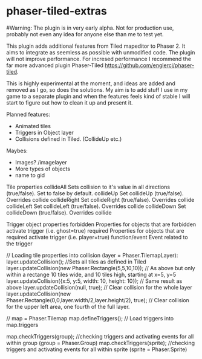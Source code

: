 # phaser-tiled-extras

#Warning: The plugin is in very early alpha. Not for production use, probably not even any idea for anyone else than me to test yet.

This plugin adds additional features from Tiled mapeditor to Phaser 2. It aims to integrate as seemless as possible with unmodified code.
The plugin will not improve performance. For incresed performance I recommend the far more advanced plugin Phaser-Tiled https://github.com/englercj/phaser-tiled.

This is highly experimental at the moment, and ideas are added and removed as I go, so does the solutions. My aim is to add stuff I use in my game to a separate plugin and when the features feels kind of stable I will start to figure out how to clean it up and present it.

Planned features:
* Animated tiles
* Triggers in Object layer
* Collisions defined in Tiled. (CollideUp etc.)

Maybes:
* Images? /imagelayer
* More types of objects
* name to gid

Tile properties
collideAll      Sets collision to it's value in all directions (true/false). Set to false by default.
collideUp       Set collideUp (true/false). Overrides collide
collideRight    Set collideRight (true/false). Overrides collide
collideLeft     Set collideLeft (true/false). Overrides collide
collideDown     Set collideDown (true/false). Overrides collide

Trigger object properties
forbidden       Properties for objects that are forbidden activate trigger (i.e. ghost=true)
required        Properties for objects that are required activate trigger (i.e. player=true)
function/event        Event related to the trigger


// Loading tile properties into collision (layer = Phaser.TilemapLayer):
layer.updateCollision(); //Sets all tiles as defined in Tiled
layer.updateCollision(new Phaser.Rectangle(5,5,10,10)); // As above but only within a rectange 10 tiles wide, and 10 tiles high, starting at x=5, y=5
layer.updateCollision({x:5, y:5, width: 10, height: 10}); // Same result as above
layer.updateCollision(null, true); // Clear collision for the whole layer
layer.updateCollision(new Phaser.Rectangle(0,0,layer.width/2,layer.height/2), true); // Clear collision for the upper left area, one fourth of the full layer.

// map = Phaser.Tilemap
map.defineTriggers(); // Load triggers into map.triggers

map.checkTriggers(group); //checking triggers and activating events for all within group (group = Phaser.Group)
map.checkTriggers(sprite); //checking triggers and activating events for all within sprite (sprite = Phaser.Sprite)
